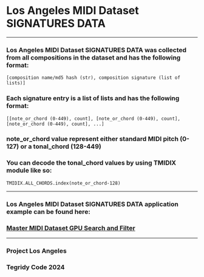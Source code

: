 # Los Angeles MIDI Dataset SIGNATURES DATA

***

### Los Angeles MIDI Dataset SIGNATURES DATA was collected from all compositions in the dataset and has the following format:

```[composition name/md5 hash (str), composition signature (list of lists)]```

### Each signature entry is a list of lists and has the following format:

```[[note_or_chord (0-449), count], [note_or_chord (0-449), count], [note_or_chord (0-449), count], ...]```

### note_or_chord value represent either standard MIDI pitch (0-127) or a tonal_chord (128-449)

### You can decode the tonal_chord values by using TMIDIX module like so:

```TMIDIX.ALL_CHORDS.index(note_or_chord-128)```

***

### Los Angeles MIDI Dataset SIGNATURES DATA application example can be found here:

### [Master MIDI Dataset GPU Search and Filter](https://colab.research.google.com/github/asigalov61/Los-Angeles-MIDI-Dataset/blob/main/Extras/Master_MIDI_Dataset_GPU_Search_and_Filter.ipynb)

***

### Project Los Angeles
### Tegridy Code 2024
